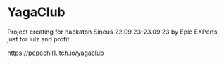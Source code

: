 # YagaClub
Project creating for hackaton Sineus 22.09.23-23.09.23 by Epic EXPerts
just for lulz and profit

https://pepechil1.itch.io/yagaclub

